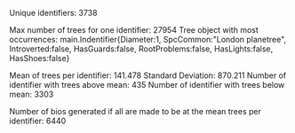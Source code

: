 Unique identifiers: 3738

Max number of trees for one identifier: 27954
Tree object with most occurrences: main.Indentifier{Diameter:1, SpcCommon:"London planetree", Introverted:false, HasGuards:false, RootProblems:false, HasLights:false, HasShoes:false}

Mean of trees per identifier: 141.478
Standard Deviation: 870.211
Number of identifier with trees above mean: 435
Number of identifier with trees below mean: 3303

Number of bios generated if all are made to be at the mean trees per identifier: 6440
